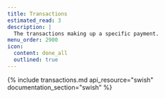 ```yaml
---
title: Transactions
estimated_read: 3
description: |
  The transactions making up a specific payment.
menu_order: 2900
icon:
  content: done_all
  outlined: true
---
```


{% include transactions.md api_resource="swish" documentation_section="swish" %}
